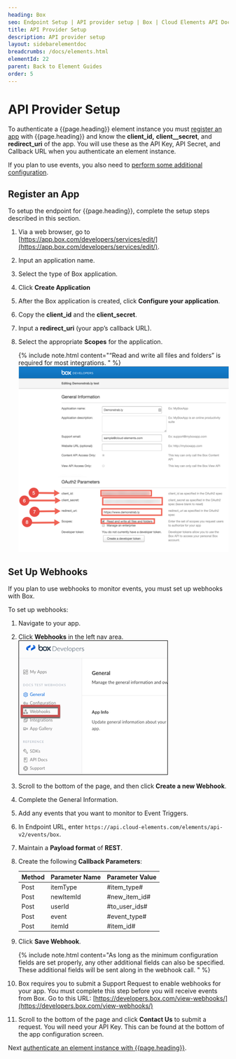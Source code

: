 ```yaml
---
heading: Box
seo: Endpoint Setup | API provider setup | Box | Cloud Elements API Docs
title: API Provider Setup
description: API provider setup
layout: sidebarelementdoc
breadcrumbs: /docs/elements.html
elementId: 22
parent: Back to Element Guides
order: 5
---
```


# API Provider Setup

To authenticate a {{page.heading}} element instance you must [register an app](#register-an-app) with {{page.heading}} and know the **client_id,** **client__secret**, and **redirect_uri** of the app. You will use these as the API Key, API Secret, and Callback URL when you authenticate an element instance.

If you plan to use events, you also need to [perform some additional configuration](#set-up-webhooks).

## Register an App

To setup the endpoint for {{page.heading}}, complete the setup steps described in this section.

1. Via a web browser, go to  [https://app.box.com/developers/services/edit/](https://app.box.com/developers/services/edit/).

2. Input an application name.

3. Select the type of Box application.

4. Click **Create Application**

5. After the Box application is created, click **Configure your application**.

6. Copy the **client_id** and the **client_secret**.

7. Input a **redirect_uri** (your app’s callback URL).

8. Select the appropriate **Scopes** for the application.

    {% include note.html content="“Read and write all files and folders” is required for most integrations. " %}
    ![Box Connected App step 3](img/EndpointSetupStep8.png)


## Set Up Webhooks

If you plan to use webhooks to monitor events, you must set up webhooks with Box.

To set up webhooks:

1. Navigate to your app.
2. Click **Webhooks** in the left nav area.
![Webhooks](img/webhooks1.png)
3. Scroll to the bottom of the page, and then click **Create a new Webhook**.
4. Complete the General Information.
5. Add any events that you want to monitor to Event Triggers.
6. In Endpoint URL, enter `https://api.cloud-elements.com/elements/api-v2/events/box`.
5. Maintain a  **Payload format** of **REST**.
6. Create the following **Callback Parameters**:

    | Method | Parameter Name   | Parameter Value   |
    | :------------- | :------------- | :------------- |
    |  Post  |  itemType  |  #item_type#  |
    |  Post  |  newItemId  |  #new_item_id#  |
    |  Post  |  userId  |  #to_user_ids#  |
    |  Post  |  event  |  #event_type#  |
    |  Post  |  itemId  |  #item_id#  |

7. Click **Save Webhook**.

    {% include note.html content="As long as the minimum configuration fields are set properly, any other additional fields can also be specified. These additional fields will be sent along in the webhook call.  " %}

8. Box requires you to submit a Support Request to enable webhooks for your app. You must complete this step before you will receive events from Box. Go to this URL: [https://developers.box.com/view-webhooks/](https://developers.box.com/view-webhooks/)
9. Scroll to the bottom of the page and click **Contact Us** to submit a request. You will need your API Key. This can be found at the bottom of the app configuration screen.

Next [authenticate an element instance with {{page.heading}}](authenticate.html).

